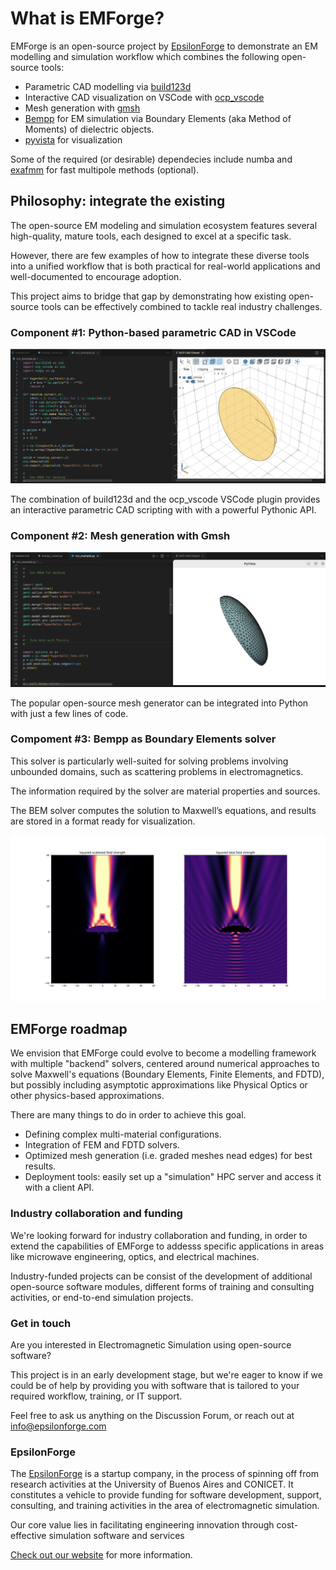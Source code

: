 # What is EMForge?

EMForge is an open-source project by [EpsilonForge](www.EpsilonForge.com) to demonstrate an EM modelling and simulation workflow which combines the following open-source tools:

* Parametric CAD modelling via [build123d](https://build123d.readthedocs.io/en/latest/index.html)
* Interactive CAD visualization on VSCode with [ocp_vscode](https://github.com/bernhard-42/vscode-ocp-cad-viewer)
* Mesh generation with [gmsh](https://gmsh.info/)
* [Bempp](https://bempp.com/) for EM simulation via Boundary Elements (aka Method of Moments) of dielectric objects.
* [pyvista](https://pyvista.org/) for visualization

Some of the required (or desirable) dependecies include numba and [exafmm](https://github.com/exafmm/exafmm-t) for fast multipole methods (optional).

## Philosophy: integrate the existing

The open-source EM modeling and simulation ecosystem features several high-quality, mature tools, each designed to excel at a specific task.

However, there are few examples of how to integrate these diverse tools into a unified workflow that is both practical for real-world applications and well-documented to encourage adoption.

This project aims to bridge that gap by demonstrating how existing open-source tools can be effectively combined to tackle real industry challenges.

### Component #1: Python-based parametric CAD in VSCode

![pythonCAD](vscode-CAD.png)

The combination of build123d and the ocp_vscode VSCode plugin provides an interactive parametric CAD scripting with with a powerful Pythonic API.

### Component #2: Mesh generation with Gmsh

![Python-Gmsh](python-gmsh.png)

The popular open-source mesh generator can be integrated into Python with just  a few lines of code. 

### Compoment #3: Bempp as Boundary Elements solver 

This solver is particularly well-suited for solving problems involving unbounded domains, such as scattering problems in electromagnetics. 

The information required by the solver are material properties and sources.

The BEM solver computes the solution to Maxwell’s equations, and results are stored in a format ready for visualization.

![Scattered_field](scattered_field.png)

## EMForge roadmap

We envision that EMForge could evolve to become a modelling framework with multiple "backend" solvers, centered around numerical approaches to solve Maxwell's equations (Boundary Elements, Finite Elements, and FDTD), but possibly including asymptotic approximations like Physical Optics or other physics-based approximations.

There are many things to do in order to achieve this goal. 

* Defining complex multi-material configurations.
* Integration of FEM and FDTD solvers.
* Optimized mesh generation (i.e. graded meshes nead edges) for best results.
* Deployment tools: easily set up a "simulation" HPC server and access it with a client API.


### Industry collaboration and funding

We're looking forward for industry collaboration and funding, in order to extend the capabilities of EMForge to addesss specific applications in areas like microwave engineering, optics, and electrical machines. 

Industry-funded projects can be consist of the development of additional open-source software modules, different forms of training and consulting activities, or end-to-end simulation projects.

### Get in touch

Are you interested in Electromagnetic Simulation using open-source software? 

This project is in an early development stage, but we're eager to know if we could be of help by providing you with software that is tailored to your required workflow, training, or IT support.

Feel free to ask us anything on the Discussion Forum, or reach out at info@epsilonforge.com

### EpsilonForge

The [EpsilonForge](www.EpsilonForge.com) is a startup company, in the process of spinning off from research activities at the University of Buenos Aires and CONICET. It constitutes a vehicle to provide funding for software development, support, consulting, and training activities in the area of electromagnetic simulation. 

Our core value lies in facilitating engineering innovation through cost-effective simulation software and services

[Check out our website](https://www.epsilonforge.com/) for more information.
